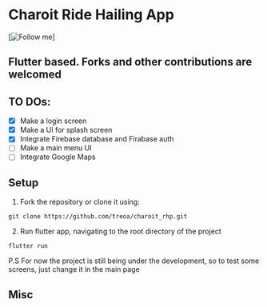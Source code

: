 # Charoit Ride Hailing App

[![Follow me](https://img.shields.io/github/languages/count/treoa/charoit_rhp)]

## Flutter based. Forks and other contributions are welcomed

## TO DOs:
- [x] Make a login screen
- [x] Make a UI for splash screen
- [x] Integrate Firebase database and Firabase auth
- [ ] Make a main menu UI
- [ ] Integrate Google Maps

## Setup
1. Fork the repository or clone it using:
```git
git clone https://github.com/treoa/charoit_rhp.git
```
2. Run flutter app, navigating to the root directory of the project
```
flutter run
```
P.S For now the project is still being under the development, so to test some screens, just change it in the main page

## Misc